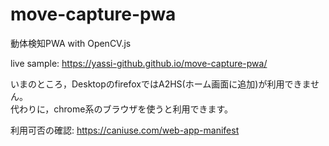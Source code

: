 # move-capture-pwa

動体検知PWA with OpenCV.js

live sample: https://yassi-github.github.io/move-capture-pwa/

いまのところ，DesktopのfirefoxではA2HS(ホーム画面に追加)が利用できません。  
代わりに，chrome系のブラウザを使うと利用できます。

利用可否の確認: https://caniuse.com/web-app-manifest